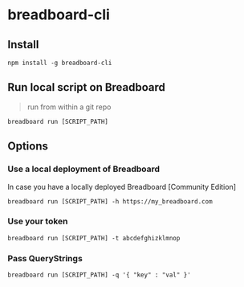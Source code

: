 # breadboard-cli

## Install

```
npm install -g breadboard-cli
```

## Run local script on Breadboard

> run from within a git repo

```
breadboard run [SCRIPT_PATH]
```

## Options

### Use a local deployment of Breadboard

In case you have a locally deployed Breadboard [Community Edition]

```
breadboard run [SCRIPT_PATH] -h https://my_breadboard.com
```

### Use your token

```
breadboard run [SCRIPT_PATH] -t abcdefghizklmnop
```

### Pass QueryStrings

```
breadboard run [SCRIPT_PATH] -q '{ "key" : "val" }'
```